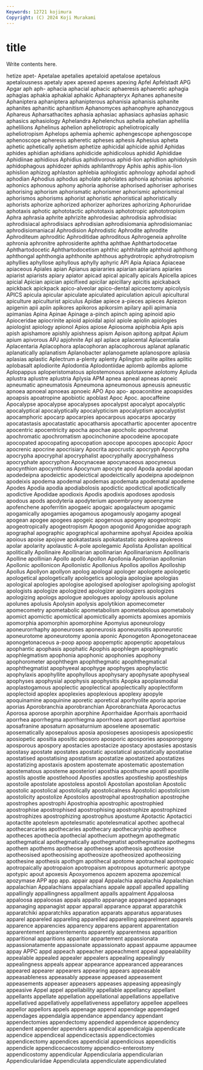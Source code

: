 ```yaml
---
Keywords: 12721 kojimura
Copyright: (C) 2024 Koji Murakami
---
```


# title

Write contents here.



hetize apet- Apetalae apetalies apetaloid apetalose
apetalous apetalousness apetaly apex apexed apexes apexing Apfel Apfelstadt APG
Apgar aph aph- aphacia aphacial aphacic aphaeresis aphaeretic aphagia aphagias
aphakia aphakial aphakic Aphanapteryx Aphanes aphanesite Aphaniptera aphaniptera aphanipterous aphanisia
aphanisis aphanite aphanites aphanitic aphanitism Aphanomyces aphanophyre aphanozygous Aphareus Apharsathacites
aphasia aphasiac aphasiacs aphasias aphasic aphasics aphasiology Aphelandra Aphelenchus aphelia
aphelian aphelilia aphelilions Aphelinus aphelion apheliotropic apheliotropically apheliotropism Aphelops aphemia
aphemic aphengescope aphengoscope aphenoscope apheresis apheretic apheses aphesis Aphesius apheta
aphetic aphetically aphetism aphetize aphicidal aphicide aphid Aphidas aphides aphidian
aphidians aphidicide aphidicolous aphidid Aphididae Aphidiinae aphidious Aphidius aphidivorous aphid-lion
aphidlion aphidolysin aphidophagous aphidozer aphids aphilanthropy Aphis aphis aphis-lion aphislion
aphizog aphlaston aphlebia aphlogistic aphnology aphodal aphodi aphodian Aphodius aphodus
apholate apholates aphonia aphonias aphonic aphonics aphonous aphony aphoria aphorise
aphorised aphoriser aphorises aphorising aphorism aphorismatic aphorismer aphorismic aphorismical aphorismos
aphorisms aphorist aphoristic aphoristical aphoristically aphorists aphorize aphorized aphorizer aphorizes
aphorizing Aphoruridae aphotaxis aphotic aphototactic aphototaxis aphototropic aphototropism Aphra aphrasia
aphrite aphrizite aphrodesiac aphrodisia aphrodisiac aphrodisiacal aphrodisiacs aphrodisian aphrodisiomania aphrodisiomaniac
aphrodisiomaniacal Aphrodision Aphrodistic Aphrodite aphrodite Aphroditeum aphroditic Aphroditidae aphroditous Aphrogeneia
aphrolite aphronia aphronitre aphrosiderite aphtha aphthae Aphthartodocetae Aphthartodocetic Aphthartodocetism aphthic
aphthitalite aphthoid aphthong aphthongal aphthongia aphthonite aphthous aphydrotropic aphydrotropism aphyllies
aphyllose aphyllous aphylly aphyric API Apia Apiaca Apiaceae apiaceous Apiales
apian Apianus apiararies apiarian apiarians apiaries apiarist apiarists apiary apiator
apicad apical apically apicals Apicella apices apicial Apician apician apicifixed
apicilar apicillary apicitis apickaback apickback apickpack apico-alveolar apico-dental apicoectomy apicolysis
APICS apicula apicular apiculate apiculated apiculation apiculi apicultural apiculture apiculturist
apiculus Apidae apiece a-pieces apieces Apiezon apigenin apii apiin apikores
apikoros apikorsim apilary apili apimania apimanias Apina Apinae Apinage a-pinch
apinch aping apinoid apio Apioceridae apiocrinite apioid apioidal apiol apiole
apiolin apiologies apiologist apiology apionol Apios apiose Apiosoma apiphobia Apis
apis apish apishamore apishly apishness apism Apison apitong apitpat Apium
apium apivorous APJ apjohnite Apl apl aplace aplacental Aplacentalia Aplacentaria
Aplacophora aplacophoran aplacophorous aplanat aplanatic aplanatically aplanatism Aplanobacter aplanogamete aplanospore
aplasia aplasias aplastic Aplectrum a-plenty aplenty Aplington aplite aplites aplitic
aplobasalt aplodiorite Aplodontia Aplodontiidae aplomb aplombs aplome Aplopappus aploperistomatous aplostemonous
aplotaxene aplotomy Apluda aplustra aplustre aplustria Aplysia APM apnea apneal
apneas apneic apneumatic apneumatosis Apneumona apneumonous apneusis apneustic apnoea apnoeal
apnoeas apnoeic APO Apo apo- apoaconitine apoapsides apoapsis apoatropine apobiotic
apoblast Apoc Apoc. apocaffeine Apocalypse apocalypse apocalypses apocalypst apocalypt apocalyptic
apocalyptical apocalyptically apocalypticism apocalyptism apocalyptist apocamphoric apocarp apocarpies apocarpous apocarps
apocarpy apocatastasis apocatastatic apocatharsis apocathartic apocenter apocentre apocentric apocentricity apocha
apochae apocholic apochromat apochromatic apochromatism apocinchonine apocodeine apocopate apocopated apocopating
apocopation apocope apocopes apocopic Apocr apocrenic apocrine apocrisiary Apocrita apocrustic
apocryph Apocrypha apocrypha apocryphal apocryphalist apocryphally apocryphalness apocryphate apocryphon Apocynaceae
apocynaceous apocyneous apocynthion apocynthions Apocynum apocyte apod Apoda apodal apodan
apodedeipna apodeictic apodeictical apodeictically apodeipna apodeipnon apodeixis apodema apodemal apodemas
apodemata apodematal apodeme Apodes Apodia apodia apodiabolosis apodictic apodictical apodictically
apodictive Apodidae apodioxis Apodis apodixis apodoses apodosis apodous apods apodyteria
apodyterium apoembryony apoenzyme apofenchene apoferritin apogaeic apogaic apogalacteum apogamic apogamically
apogamies apogamous apogamously apogamy apogeal apogean apogee apogees apogeic apogenous
apogeny apogeotropic apogeotropically apogeotropism Apogon apogonid Apogonidae apograph apographal apographic
apographical apoharmine apohyal Apoidea apoikia apoious apoise apojove apokatastasis apokatastatic
apokrea apokreos apolar apolarity apolaustic A-pole apolegamic Apolista Apolistan apolitical
apolitically Apollinaire Apollinarian apollinarian Apollinarianism Apollinaris Apolline apollinian Apollo apollo
Apollon Apollonia Apollonian apollonian Apollonic apollonicon Apollonistic Apollonius Apollos apollos
Apolloship Apollus Apollyon apollyon apolog apologal apologer apologete apologetic apologetical
apologetically apologetics apologia apologiae apologias apological apologies apologise apologised apologiser
apologising apologist apologists apologize apologized apologizer apologizers apologizes apologizing apologs
apologue apologues apology apolousis apolune apolunes apolusis Apolysin apolysis apolytikion
apomecometer apomecometry apometabolic apometabolism apometabolous apometaboly apomict apomictic apomictical apomictically
apomicts apomixes apomixis apomorphia apomorphin apomorphine Apomyius aponeurology aponeurorrhaphy aponeuroses
aponeurosis aponeurositis aponeurotic aponeurotome aponeurotomy aponia aponic Aponogeton Aponogetonaceae aponogetonaceous
a-poop apoop apopemptic apopenptic apopetalous apophantic apophasis apophatic Apophis apophlegm
apophlegmatic apophlegmatism apophonia apophonic apophonies apophony apophorometer apophthegm apophthegmatic apophthegmatical
apophthegmatist apophyeeal apophyge apophyges apophylactic apophylaxis apophyllite apophyllous apophysary apophysate
apophyseal apophyses apophysial apophysis apophysitis Apopka apoplasmodial apoplastogamous apoplectic apoplectical
apoplectically apoplectiform apoplectoid apoplex apoplexies apoplexious apoplexy apopyle apoquinamine apoquinine
aporetic aporetical aporhyolite aporia aporiae aporias Aporobranchia aporobranchian Aporobranchiata Aporocactus
Aporosa aporose aporphin aporphine Aporrhaidae Aporrhais aporrhaoid aporrhea aporrhegma aporrhiegma
aporrhoea aport aportlast aportoise aposafranine aposaturn aposaturnium aposelene aposematic aposematically
aposepalous aposia aposiopeses aposiopesis aposiopestic aposiopetic apositia apositic aposoro aposporic
apospories aposporogony aposporous apospory apostacies apostacize apostacy apostasies apostasis apostasy
apostate apostates apostatic apostatical apostatically apostatise apostatised apostatising apostatism apostatize
apostatized apostatizes apostatizing apostaxis apostem apostemate apostematic apostemation apostematous aposteme
aposteriori aposthia aposthume apostil apostille apostils apostle apostlehood Apostles apostles
apostleship apostleships apostoile apostolate apostoless apostoli Apostolian apostolian Apostolic apostolic
apostolical apostolically apostolicalness Apostolici apostolicism apostolicity apostolize Apostolos apostrophal apostrophation
apostrophe apostrophes apostrophi Apostrophia apostrophic apostrophied apostrophise apostrophised apostrophising apostrophize
apostrophized apostrophizes apostrophizing apostrophus apostume Apotactic Apotactici apotactite apotelesm apotelesmatic
apotelesmatical apothec apothecal apothecarcaries apothecaries apothecary apothecaryship apothece apotheces apothecia
apothecial apothecium apothegm apothegmatic apothegmatical apothegmatically apothegmatist apothegmatize apothegms apothem
apothems apotheose apotheoses apotheosis apotheosise apotheosised apotheosising apotheosize apotheosized apotheosizing
apothesine apothesis apothgm apotihecal apotome apotracheal apotropaic apotropaically apotropaion apotropaism
apotropous apoturmeric apotype apotypic apout apoxesis Apoxyomenos apozem apozema apozemical
apozymase APP app app. appair appal Appalachia appalachia Appalachian appalachian
Appalachians appalachians appale appall appalled appalling appallingly appallingness appallment appalls
appalment Appaloosa appaloosa appaloosas appals appalto appanage appanaged appanages appanaging
appanagist appar apparail apparance apparat apparatchik apparatchiki apparatchiks apparation apparats
apparatus apparatuses apparel appareled appareling apparelled apparelling apparelment apparels apparence
apparencies apparency apparens apparent apparentation apparentement apparentements apparently apparentness apparition
apparitional apparitions apparitor appartement appassionata appassionatamente appassionate appassionato appast appaume
appaumee appay APPC appd appeach appeacher appeachment appeal appealability appealable
appealed appealer appealers appealing appealingly appealingness appeals appear appearance appearanced
appearances appeared appearer appearers appearing appears appeasable appeasableness appeasably appease
appeased appeasement appeasements appeaser appeasers appeases appeasing appeasingly appeasive Appel
appel appellability appellable appellancy appellant appellants appellate appellation appellational appellations
appellative appellatived appellatively appellativeness appellatory appellee appellees appellor appellors appels
appenage append appendage appendaged appendages appendalgia appendance appendancy appendant appendectomies
appendectomy appended appendence appendency appendent appender appenders appendical appendicalgia appendicate
appendice appendiceal appendicectasis appendicectomies appendicectomy appendices appendicial appendicious appendicitis appendicle
appendicocaecostomy appendico-enterostomy appendicostomy appendicular Appendicularia appendicularian Appendiculariidae Appendiculata appendiculate appendiculated

